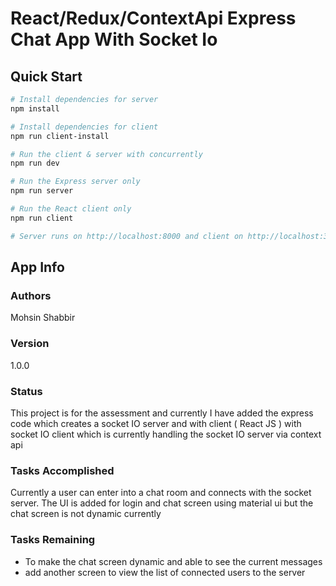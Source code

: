 # React/Redux/ContextApi  Express Chat App With Socket Io

## Quick Start

``` bash
# Install dependencies for server
npm install

# Install dependencies for client
npm run client-install

# Run the client & server with concurrently
npm run dev

# Run the Express server only
npm run server

# Run the React client only
npm run client

# Server runs on http://localhost:8000 and client on http://localhost:3000
```

## App Info

### Authors

Mohsin Shabbir

### Version

1.0.0

### Status
This project is for the assessment and currently I have added the express code which  creates a socket IO server and with client ( React JS ) with socket IO client which is currently handling the socket IO server via context api

### Tasks Accomplished
Currently a user can enter into a chat room and connects with the socket server. The UI is added for login and chat screen using material ui but the chat screen is not dynamic currently

### Tasks Remaining
- To make the chat screen dynamic and able to see the current messages
- add another screen to view the list of connected users to the server
